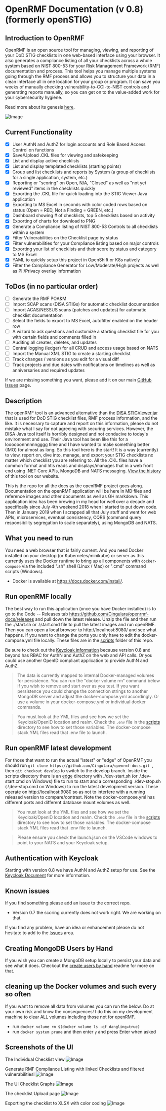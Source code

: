 # OpenRMF Documentation (v 0.8) (formerly openSTIG)

## Introduction to OpenRMF
OpenRMF is an open source tool for managing, viewing, and reporting of your DoD STIG checklists in one web-based interface using your browser. It also generates a compliance listing of all your checklists across a whole system based on NIST 800-53 for your Risk Management Framework (RMF) documentation and process. This tool helps you manage multiple systems going through the RMF process and allows you to structure your data in a clean interface all in one location for your group or program. It can save you weeks of manually checking vulnerability-to-CCI-to-NIST controls and generating reports manually, so you can get on to the value-added work for your cybersecurity hygiene.

Read more about its genesis <a href="https://www.cingulara.com/opensource.html" target="_blank">here</a>.

![Image](./img/UI-checklist-dashboard.png?raw=true)

## Current Functionality
- [x] User AuthN and AuthZ for login accounts and Role Based Access Control on functions
- [x] Save/Upload .CKL files for viewing and safekeeping
- [x] List and display active checklists
- [x] List and display templated checklists (starting points)
- [x] Group and list checklists and reports by System (a group of checklists for a single application, system, etc.)
- [x] Reporting or "scoring" on Open, N/A, "Closed" as well as "not yet reviewed" items in the checklists quickly
- [x] Exporting the .CKL file for quick loading into the STIG Viewer Java application
- [x] Exporting to MS Excel in seconds with color coded rows based on status (Open = RED, Not a Finding = GREEN, etc.)
- [x] Dashboard showing # of checklists, top 5 checklists based on activity
- [x] Exporting of charts for download to PNG
- [x] Generate a Compliance listing of NIST 800-53 Controls to all checklists within a system 
- [x] Filter Vulnerabilities on the Checklist page by status 
- [x] Filter vulnerabilities for your Compliance listing based on major controls
- [x] Exporting your list of checklists and their score by status and category to MS Excel 
- [x] YAML to quickly setup this project in OpenShift or K8s natively
- [x] Filter the Compliance Generator for Low/Moderate/High projects as well as PII/Privacy overlay information

## ToDos (in no particular order)
- [ ] Generate the RMF POA&M
- [ ] Import SCAP scans (DISA STIGs) for automatic checklist documentation
- [ ] Import ACAS/NESSUS scans (patches and updates) for automatic checklist documentation
- [ ] Select the fields to export to MS Excel, autofilter enabled on the header row
- [ ] A wizard to ask questions and customize a starting checklist file for you with certain fields and comments filled in
- [ ] Auditing all creates, deletes, and updates
- [ ] Central logging (ledger) for all CRUD and access usage based on NATS
- [ ] Import the Manual XML STIG to create a starting checklist
- [ ] Track changes / versions as you edit for a visual diff
- [ ] Track projects and due dates with notifications on timelines as well as anniversaries and required updates

If we are missing something you want, please add it on our main <a href="https://github.com/Cingulara/openrmf-web/issues" target="_blank">GitHub Issues</a> page.

## Description

The openRMF tool is an advanced alternative than the [DISA STIGViewer.jar](https://iase.disa.mil/stigs/Pages/stig-viewing-guidance.aspx) that is used for DoD STIG checklist files, RMF process information, and the like. It is necessary to capture and report on this information, please do not mistake what I say for not agreeing with securing services. However, the DISA Java tool itself is horribly designed and not conducive to today's environment and use. Their Java tool has been like this for a loooooonnnnnngggg time and I have wanted to make something better (IMO) for almost as long. So this tool here is the start! It is a way (currently) to view, report on, dive into, manage, and export your STIG checklists no matter which checklist you are referring to. All the .CKL files have a common format and htis reads and displays/manages that in a web front end using .NET Core APIs, MongoDB and NATS messaging. [View the history](https://www.cingulara.com/opensource.html) of this tool on our website. 

This is the repo for all the docs as the openRMF project goes along.  Documentation on the openRMF application will be here in MD files and reference images and other documents as well as GH markdown. This application idea has been brewing in my head for well over a decade and specifically since July 4th weekend 2018 when I started to put down code. Then in January 2019 when I scrapped all that July stuff and went for web APIs, microservices, eventual consistency, CQRS (command query responsibility segregation to scale separately), using MongoDB and NATS.

## What you need to run
You need a web browser that is fairly current. And you need Docker installed on your desktop (or Kubernetes/minikube) or server as this currently uses the Docker runtime to bring up all components with ` docker-compose ` via the included ".sh" shell (Linux / Mac) or ".cmd" command scripts (Windows).

* Docker is available at <a href="https://docs.docker.com/install/" target="_blank">https://docs.docker.com/install/</a>.

## Run openRMF locally
The best way to run this application (once you have Docker installed) is to go to the Code -- Releases tab https://github.com/Cingulara/openrmf-docs/releases and pull down the latest release. Unzip the file and then run the ./start.sh or .\start.cmd file to pull the latest images and run openRMF. Then you can open a local browser to http://localhost:8080/ and see what happens. If you want to change the ports you only have to edit the docker-compose.yml file locally. These files are in the [scripts](scripts) folder of this repo.

Be sure to check out the [Keycloak information](#authentication-with-keycloak) because version 0.8 and beyond has RBAC for AuthN and AuthZ on the web and API calls. Or you could use another OpenID compliant application to provide AuthN and AuthZ.

> The data is currently mapped to internal Docker-managed volumes for persistence. You can run the "docker volume rm" command below if you wish to remove and start over as you test.  If you want persistence you could change the connection strings to another MongoDB server and adjust the docker-compose.yml accordingly. Or use a volume in your docker-compose.yml or individual docker commands. 

> You must look at the YML files and see how we set the Keycloak/OpenID location and realm. Check the `.env` file in the [scripts](scripts) directory to see how to set those variables. The docker-compose stack YML files read that .env file to launch.

## Run openRMF latest development
For those that want to run the actual "latest" or "edge" of OpenRMF you should run `git clone https://github.com/Cingulara/openrmf-docs.git `, then `git checkout develop` to switch to the develop branch. Inside the scripts directory there is an [edge](scripts/edge/) directory with ./dev-start.sh (or .\dev-start.cmd on Windows) file to run to start and a corresponding ./dev-stop.sh (.\dev-stop.cmd on Windows) to run the latest development version. These operate on http://localhost:9080 so as not to interfere with a running released version to compare/contrast. Note the docker-compose.yml has different ports and different database mount volumes as well. 

> You must look at the YML files and see how we set the Keycloak/OpenID location and realm. Check the `.env` file in the [scripts](scripts) directory to see how to set those variables. The docker-compose stack YML files read that .env file to launch.

> Please ensure you check the launch.json on the VSCode windows to point to your NATS and your Keycloak setup.

## Authentication with Keycloak

Starting with version 0.8 we have AuthN and AuthZ setup for use. See the [Keycloak Document](keycloak.md) for more information.

## Known issues
If you find something please add an issue to the correct repo. 

- Version 0.7 the scoring currently does not work right. We are working on that.

If you find any problem, have an idea or enhancement please do not hesitate to add to the [Issues](https://github.com/Cingulara/openrmf-docs/issues) area.

## Creating MongoDB Users by Hand
If you wish you can create a MongoDB setup locally to persist your data and see what it does. Checkout the [create users by hand](create-users-by-hand.md) readme for more on that. 

## cleaning up the Docker volumes and such every so often
If you want to remove all data from volumes you can run the below. Do at your own risk and know the consequences! I do this on my development machine to clear ALL volumes including those not for openRMF. 

* run `docker volume rm $(docker volume ls -qf dangling=true)` 
* run `docker system prune` and then enter `y` and press Enter when asked

## Screenshots of the UI

The Individual Checklist view
![Image](./img/UI-checklist-scoring-vulns.png?raw=true)

Generate RMF Compliance Listing with linked Checklists and filtered vulnerabilities!
![Image](./img/UI-system-compliance-generator.png?raw=true)

The UI Checklist Graphs
![Image](./img/UI-checklist-graphs.png?raw=true)

The checklist Upload page
![Image](./img/UI-checklist-upload.png?raw=true)

Exporting the checklist to XLSX with color coding
![Image](./img/checklist-export-xlsx.png?raw=true)

